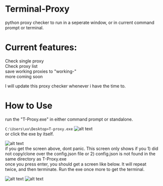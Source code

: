 # Terminal-Proxy
python proxy checker to run in a seperate window, or in current command prompt or terminal.

# Current features:
Check single proxy  
Check proxy list  
save working proxies to "working-<filename>"  
more coming soon  
  
I will update this proxy checker whenever i have the time to.

# How to Use
run the "T-Proxy.exe" in either command prompt or standalone.  
  
``C:\Users\xx\Desktop>T-proxy.exe`` 
![alt text](https://files.catbox.moe/vohye6.PNG)  
or click the exe by itself.  

![alt text](https://files.catbox.moe/bzohd5.PNG)  
if you get the screen above, dont panic. This screen only shows if you 1) did not copy/clone over the config.json file or 2) config.json is not found in the same directory as T-Proxy.exe  
once you press enter, you should get a screen like below. It will repeat twice, and then terminate. Run the exe once more to get the terminal.  

![alt text](https://files.catbox.moe/rf8i1d.PNG)
![alt text](https://files.catbox.moe/9mbfx3.PNG)
